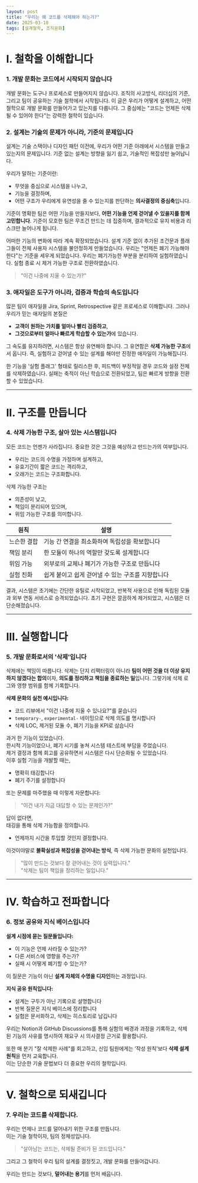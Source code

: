 ```yaml
---
layout: post
title: "우리는 왜 코드를 삭제해야 하는가?"
date: 2025-03-10
tags: [설계철학, 조직문화]
---
```


# I. 철학을 이해합니다

### 1. 개발 문화는 코드에서 시작되지 않습니다

개발 문화는 도구나 프로세스로 만들어지지 않습니다.
조직의 사고방식, 리더십의 기준, 그리고 팀이 공유하는 기술 철학에서 시작됩니다.
이 글은 우리가 어떻게 설계하고, 어떤 철학으로 개발 문화를 만들어가고 있는지를 다룹니다.
그 중심에는 "코드는 언제든 삭제될 수 있어야 한다"는 강력한 철학이 있습니다.

### 2. 설계는 기술의 문제가 아니라, 기준의 문제입니다

설계는 기술 스택이나 디자인 패턴 이전에, 우리가 어떤 기준 아래에서 시스템을 만들고 있는지의 문제입니다.
기준 없는 설계는 방향을 잃기 쉽고, 기술적인 복잡성만 늘어납니다.

우리가 말하는 기준이란:

- 무엇을 중심으로 시스템을 나누고,
- 기능을 결정하며,
- 어떤 구조가 우리에게 유연성을 줄 수 있는지를 판단하는
  **의사결정의 중심축**입니다.

기준이 명확한 팀은 어떤 기능을 만들지보다, **어떤 기능을 언제 걷어낼 수 있을지를 함께 고민합니다**.
기준이 모호한 팀은 무조건 만드는 데 집중하며, 결과적으로 유지 비용과 리스크만 늘어나게 됩니다.

어떠한 기능의 변화에 따라 계속 확장되었습니다.
설계 기준 없이 추가된 조건문과 플래그들이 전체 사용자 시스템을 불안정하게 만들었습니다.
우리는 "언제든 폐기 가능해야 한다"는 기준을 세우게 되었습니다.
우리는 폐기가능한 부분을 분리하여 실험하였습니다.
실험 종료 시 제거 가능한 구조로 전환하였습니다.

> "이건 나중에 지울 수 있는가?"

### 3. 애자일은 도구가 아니라, 검증과 학습의 속도입니다

많은 팀이 애자일을 Jira, Sprint, Retrospective 같은 프로세스로 이해합니다.
그러나 우리가 믿는 애자일의 본질은

- **고객이 원하는 가치를 얼마나 빨리 검증하고**,
- **그것으로부터 얼마나 빠르게 학습할 수 있는가**에 있습니다.

그 속도를 유지하려면, 시스템은 항상 유연해야 합니다.
그 유연함은 **삭제 가능한 구조**에서 옵니다.
즉, 실험하고 걷어낼 수 있는 설계를 해야만 진정한 애자일이 가능해집니다.

한 기능을 '실험 플래그' 형태로 릴리스한 후, 피드백이 부정적일 경우 코드와 설정 전체를 삭제하였습니다.
실패는 축적이 아닌 학습으로 전환되었고, 팀은 빠르게 방향을 전환할 수 있었습니다.

---

# II. 구조를 만듭니다

### 4. 삭제 가능한 구조, 살아 있는 시스템입니다

모든 코드는 언젠가 사라집니다.
중요한 것은 그것을 예상하고 만드는가의 여부입니다.

- 우리는 코드의 수명을 가정하며 설계하고,
- 유효기간이 짧은 코드는 격리하고,
- 오래가는 코드는 구조화합니다.

삭제 가능한 구조는

- 의존성이 낮고,
- 책임이 분리되어 있으며,
- 위임 가능한 구조를 의미합니다.

| 원칙        | 설명                                              |
| ----------- | ------------------------------------------------- |
| 느슨한 결합 | 기능 간 연결을 최소화하여 독립성을 확보합니다     |
| 책임 분리   | 한 모듈이 하나의 역할만 갖도록 설계합니다         |
| 위임 가능   | 외부로의 교체나 폐기가 가능한 구조로 만듭니다     |
| 실험 친화   | 쉽게 붙이고 쉽게 걷어낼 수 있는 구조를 지향합니다 |

결과, 시스템은 초기에는 간단한 유틸로 시작되었고, 반복적 사용으로 인해 독립된 모듈과 외부 연동 서비스로 승격되었습니다.
초기 구현은 깔끔하게 제거되었고, 시스템은 더 단순해졌습니다.

---

# III. 실행합니다

### 5. 개발 문화로서의 '삭제'입니다

삭제에는 책임이 따릅니다.
삭제는 단지 리팩터링이 아니라 **팀이 어떤 것을 더 이상 유지하지 않겠다는 합의**이자, **의도를 정리하고 책임을 종료하는 일**입니다.
그렇기에 삭제 로그와 영향 범위를 함께 기록합니다.

**삭제 문화의 실천 예시입니다:**

- 코드 리뷰에서 "이건 나중에 지울 수 있나요?"를 묻습니다
- `temporary-`, `experimental-` 네이밍으로 삭제 의도를 명시합니다
- 삭제 LOC, 제거된 모듈 수, 폐기 기능을 KPI로 삼습니다

과거 한 기능이 있었습니다.  
한시적 기능이었으나, 폐기 시기를 놓쳐 시스템 테스트에 부담을 주었습니다.  
제거 결정과 함께 회고를 공유하면서 시스템은 다시 단순화될 수 있었습니다.  
이후 실험 기능을 개발할 때는,

- 명확히 태깅합니다
- 폐기 주기를 설정합니다

또는 문제를 마주했을 때 이렇게 자문합니다:

> "이건 내가 지금 대답할 수 있는 문제인가?"

답이 없다면,  
태깅을 통해 삭제 가능함을 정의합니다.

- 언제까지 시간을 투입할 것인지 결정합니다.

이것이야말로 **불확실성과 복잡성을 걷어내는 방식**, 즉 삭제 가능한 문화의 실천입니다.

> "많이 만드는 것보다 잘 걷어내는 것이 실력입니다."  
> "삭제는 팀이 책임을 정리하는 일입니다."

---

# IV. 학습하고 전파합니다

### 6. 정보 공유와 지식 베이스입니다

**설계 시점에 묻는 질문들입니다:**

- 이 기능은 언제 사라질 수 있는가?
- 다른 서비스에 영향을 주는가?
- 실패 시 어떻게 폐기할 수 있는가?

이 질문은 기능이 아닌 **설계 자체의 수명을 디자인**하는 과정입니다.

**지식 공유 원칙입니다:**

- 설계는 구두가 아닌 기록으로 설명합니다
- 반복 질문은 지식 베이스에 정리합니다
- 실험은 문서화하고, 삭제는 히스토리로 남깁니다

우리는 Notion과 GitHub Discussions를 통해 실험의 배경과 과정을 기록하고, 삭제된 기능의 사유를 명시하여 재요구 시 의사결정 근거로 활용합니다.

또한 매 분기 "잘 삭제한 사례"를 회고하고, 신입 팀원에게는 ‘작성 원칙’보다 **삭제 설계 원칙**을 먼저 교육합니다.  
이는 단순한 기술 문법보다 더 중요한 우리의 철학입니다.

---

# V. 철학으로 되새깁니다

### 7. 우리는 코드를 삭제합니다.

우리는 언제나 코드를 덜어내기 위한 구조를 만듭니다.  
이는 기술 철학이자, 팀의 정체성입니다.

> "살아남는 코드는, 삭제될 준비가 된 코드입니다."

그리고 그 철학이 우리 팀의 설계를 결정짓고, 개발 문화를 만들어갑니다.

우리는 만드는 것보다, **덜어내는 용기**를 먼저 배웁니다.
